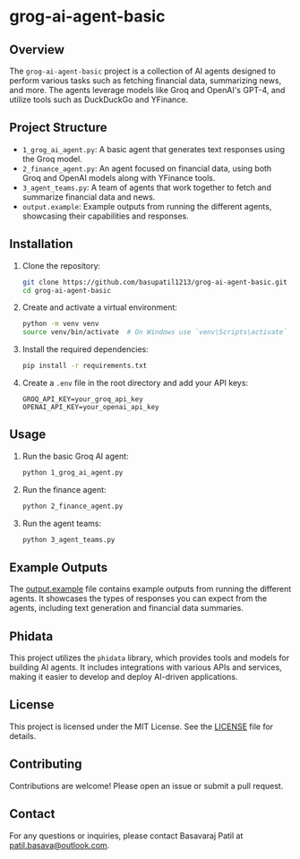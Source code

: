 # grog-ai-agent-basic

## Overview
The `grog-ai-agent-basic` project is a collection of AI agents designed to perform various tasks such as fetching financial data, summarizing news, and more. The agents leverage models like Groq and OpenAI's GPT-4, and utilize tools such as DuckDuckGo and YFinance.

## Project Structure
- `1_grog_ai_agent.py`: A basic agent that generates text responses using the Groq model.
- `2_finance_agent.py`: An agent focused on financial data, using both Groq and OpenAI models along with YFinance tools.
- `3_agent_teams.py`: A team of agents that work together to fetch and summarize financial data and news.
- `output.example`: Example outputs from running the different agents, showcasing their capabilities and responses.

## Installation
1. Clone the repository:
    ```sh
    git clone https://github.com/basupatil1213/grog-ai-agent-basic.git
    cd grog-ai-agent-basic
    ```
2. Create and activate a virtual environment:
    ```sh
    python -m venv venv
    source venv/bin/activate  # On Windows use `venv\Scripts\activate`
    ```
3. Install the required dependencies:
    ```sh
    pip install -r requirements.txt
    ```
4. Create a `.env` file in the root directory and add your API keys:
    ```env
    GROQ_API_KEY=your_groq_api_key
    OPENAI_API_KEY=your_openai_api_key
    ```

## Usage
1. Run the basic Groq AI agent:
    ```sh
    python 1_grog_ai_agent.py
    ```
2. Run the finance agent:
    ```sh
    python 2_finance_agent.py
    ```
3. Run the agent teams:
    ```sh
    python 3_agent_teams.py
    ```

## Example Outputs
The [output.example](http://_vscodecontentref_/2) file contains example outputs from running the different agents. It showcases the types of responses you can expect from the agents, including text generation and financial data summaries.

## Phidata
This project utilizes the `phidata` library, which provides tools and models for building AI agents. It includes integrations with various APIs and services, making it easier to develop and deploy AI-driven applications.

## License
This project is licensed under the MIT License. See the [LICENSE](http://_vscodecontentref_/3) file for details.

## Contributing
Contributions are welcome! Please open an issue or submit a pull request.

## Contact
For any questions or inquiries, please contact Basavaraj Patil at patil.basava@outlook.com.